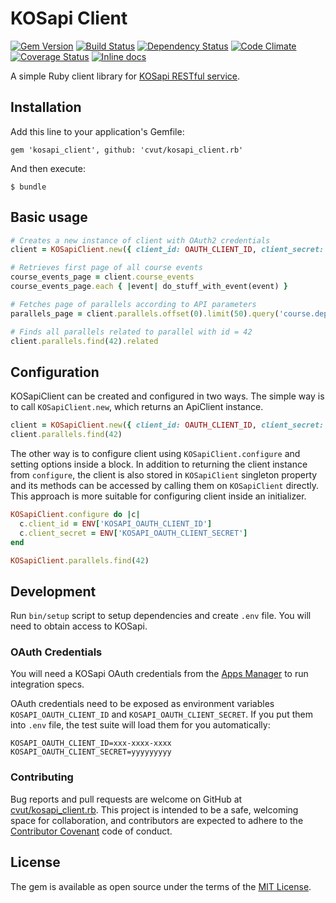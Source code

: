 # KOSapi Client

[![Gem Version](https://img.shields.io/gem/v/kosapi_client.svg)](rubygems)
[![Build Status](http://img.shields.io/travis/cvut/kosapi_client.rb.svg)][travis]
[![Dependency Status](http://img.shields.io/gemnasium/cvut/kosapi_client.rb.svg)][gemnasium]
[![Code Climate](http://img.shields.io/codeclimate/github/cvut/kosapi_client.rb.svg)][codeclimate]
[![Coverage Status](https://img.shields.io/coveralls/cvut/kosapi_client.rb.svg)][coveralls]
[![Inline docs](http://inch-ci.org/github/cvut/kosapi_client.rb.svg)](http://inch-ci.org/github/cvut/kosapi_client.rb)

[rubygems]: https://rubygems.org/gems/kosapi_client
[travis]: http://travis-ci.org/cvut/kosapi_client.rb
[gemnasium]: https://gemnasium.com/cvut/kosapi_client.rb
[codeclimate]: https://codeclimate.com/github/cvut/kosapi_client.rb
[coveralls]: https://coveralls.io/r/cvut/kosapi_client.rb

A simple Ruby client library for [KOSapi RESTful service](https://kosapi.fit.cvut.cz).

## Installation

Add this line to your application's Gemfile:

    gem 'kosapi_client', github: 'cvut/kosapi_client.rb'

And then execute:

    $ bundle

## Basic usage

```ruby
# Creates a new instance of client with OAuth2 credentials
client = KOSapiClient.new({ client_id: OAUTH_CLIENT_ID, client_secret: OAUTH_SECRET })

# Retrieves first page of all course events
course_events_page = client.course_events
course_events_page.each { |event| do_stuff_with_event(event) }

# Fetches page of parallels according to API parameters
parallels_page = client.parallels.offset(0).limit(50).query('course.department' => '18*')

# Finds all parallels related to parallel with id = 42
client.parallels.find(42).related
```

## Configuration

KOSapiClient can be created and configured in two ways.
The simple way is to call `KOSapiClient.new`, which returns an ApiClient instance.

```ruby
client = KOSapiClient.new({ client_id: OAUTH_CLIENT_ID, client_secret: OAUTH_SECRET })
client.parallels.find(42)
```

The other way is to configure client using `KOSapiClient.configure` and setting options inside a block.
In addition to returning the client instance from `configure`, the client is also stored in `KOSapiClient` singleton property and its methods can be accessed by calling them on `KOSapiClient` directly.
This approach is more suitable for configuring client inside an initializer.

```ruby
KOSapiClient.configure do |c|
  c.client_id = ENV['KOSAPI_OAUTH_CLIENT_ID']
  c.client_secret = ENV['KOSAPI_OAUTH_CLIENT_SECRET']
end

KOSapiClient.parallels.find(42)
```

## Development

Run `bin/setup` script to setup dependencies and create `.env` file. You will need to obtain access to KOSapi.

### OAuth Credentials

You will need a KOSapi OAuth credentials from the [Apps Manager](https://auth.fit.cvut.cz/manager/) to run integration specs.

OAuth credentials need to be exposed as environment variables `KOSAPI_OAUTH_CLIENT_ID` and `KOSAPI_OAUTH_CLIENT_SECRET`. If you put them into `.env` file, the test suite will load them for you automatically:

```
KOSAPI_OAUTH_CLIENT_ID=xxx-xxxx-xxxx
KOSAPI_OAUTH_CLIENT_SECRET=yyyyyyyyy
```

### Contributing

Bug reports and pull requests are welcome on GitHub at [cvut/kosapi_client.rb](https://github.com/cvut/kosapi_client.rb). This project is intended to be a safe, welcoming space for collaboration, and contributors are expected to adhere to the [Contributor Covenant](http://contributor-covenant.org) code of conduct.

## License

The gem is available as open source under the terms of the [MIT License](http://opensource.org/licenses/MIT).
